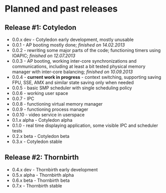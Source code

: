 # Planned and past releases

## Release #1: Cotyledon

 * 0.0.x dev - Cotyledon early development, mostly unusable
  * 0.0.1 - AP booting mostly done; *finished on 14.02.2013*
  * 0.0.2 - rewriting some major parts of the code; functioning timers using IOAPIC; *finished on 12.07.2013*
  * 0.0.3 - AP booting, working inter-core synchronizations and communications, including at least a bit tested
physical memory manager with inter-core balancing; *finished on 10.09.2013*
  * 0.0.4 - **current work in progress** - context switching, supporting saving FPU, SSE, AMX and similar state saving
only when needed
  * 0.0.5 - basic SMP scheduler with single scheduling policy
  * 0.0.6 - working user space
  * 0.0.7 - IPC
  * 0.0.8 - functioning virtual memory manager
  * 0.0.9 - functioning process manager
  * 0.0.10 - video service in userspace
 * 0.1.x alpha - Cotyledon alpha
  * 0.1.0 - real time displaying application, some visible IPC and scheduler tests
 * 0.2.x beta - Cotyledon beta
 * 0.3.x - Cotyledon stable

## Release #2: Thornbirth

 * 0.4.x dev - Thornbirth early development
 * 0.5.x alpha - Thornbirth alpha
 * 0.6.x beta - Thornbirth beta
 * 0.7.x - Thornbirth stable
